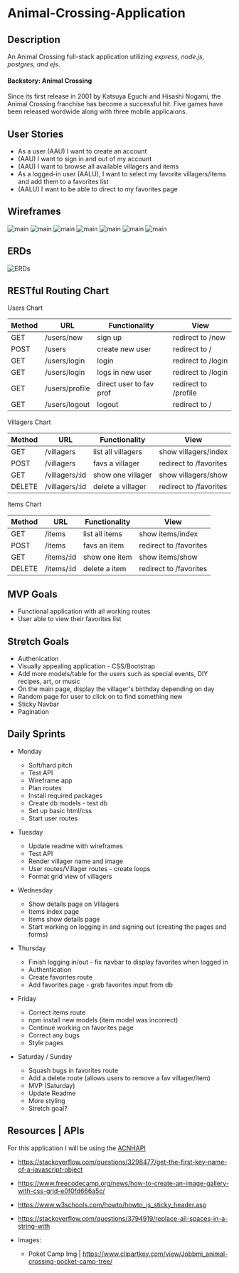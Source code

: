 # Animal-Crossing-Application

## Description

An Animal Crossing full-stack application utilizing <i>express, node.js, postgres, and ejs</i>.

#### Backstory: Animal Crossing

Since its first release in 2001 by Katsuya Eguchi and Hisashi Nogami, the Animal Crossing franchise has become a successful hit. Five games have been released wordwide along with three mobile applicaions. 

## User Stories

* As a user (AAU) I want to create an account
* (AAU) I want to sign in and out of my account
* (AAU) I want to browse all available villagers and items
* As a logged-in user (AALU), I want to select my favorite villagers/items and add them to a favorites list
* (AALU) I want to be able to direct to my favorites page

## Wireframes


![main](/public/imgs/Main.PNG)
![main](/public/imgs/submitform.PNG)
![main](/public/imgs/villagertab.PNG)
![main](/public/imgs/villagerdetail.PNG)
![main](/public/imgs/itemtab.PNG)
![main](/public/imgs/itemdetail.PNG)
![main](/public/imgs/favoritetab.PNG)

## ERDs

![ERDs](/public/imgs/ERD.PNG)

## RESTful Routing Chart
Users Chart

| Method  | URL             | Functionality           | View                 |
| ------- | ----------      | --------------          | -------------------  |
| GET     | /users/new      | sign up                 | redirect to /new     |
| POST    | /users          | create new user         | redirect to /        |
| GET     | /users/login    | login                   | redirect to /login   |
| GET     | /users/login    | logs in new user        | redirect to /login   |
| GET     | /users/profile  | direct user to fav prof | redirect to /profile |
| GET     | /users/logout   | logout                  | redirect to /        |


Villagers Chart

| Method  | URL             | Functionality      | View                   |
| ------- | ----------      | --------------     | -----------------------|
| GET     | /villagers      | list all villagers | show villagers/index   |
| POST    | /villagers      | favs a villager    | redirect to /favorites |
| GET     | /villagers/:id  | show one villager  | show villagers/show    |
| DELETE  | /villagers/:id  | delete a villager  | redirect to /favorites |



Items Chart

| Method  | URL         | Functionality  | View                   |
| ------- | ----------  | -------------- | ---------------------- |
| GET     | /items      | list all items | show items/index       |
| POST    | /items      | favs an item   | redirect to /favorites |
| GET     | /items/:id  | show one item  | show items/show        |
| DELETE  | /items/:id  | delete a item  | redirect to /favorites |

## MVP Goals

* Functional application with all working routes
* User able to view their favorites list

## Stretch Goals

* Authenication
* Visually appealing application - CSS/Bootstrap
* Add more models/table for the users such as special events, DIY recipes, art, or music
* On the main page, display the villager's birthday depending on day
* Random page for user to click on to find something new
* Sticky Navbar
* Pagination

## Daily Sprints

* Monday
  * Soft/hard pitch
  * Test API
  * Wireframe app
  * Plan routes 
  * Install required packages
  * Create db models - test db
  * Set up basic html/css
  * Start user routes

* Tuesday
  * Update readme with wireframes
  * Test API
  * Render villager name and image
  * User routes/Villager routes - create loops
  * Format grid view of villagers

* Wednesday
  * Show details page on Villagers
  * Items index page
  * Items show details page 
  * Start working on logging in and signing out (creating the pages and forms)

* Thursday
  * Finish logging in/out - fix navbar to display favorites when logged in
  * Authentication
  * Create favorites route
  * Add favorites page - grab favorites input from db

* Friday
  * Correct items route
  * npm install new models (item model was incorrect)
  * Continue working on favorites page
  * Correct any bugs
  * Style pages

* Saturday / Sunday
  * Squash bugs in favorites route
  * Add a delete route (allows users to remove a fav villager/item)
  * MVP (Saturday)
  * Update Readme
  * More styling
  * Stretch goal?

## Resources | APIs

For this application I will be using the [ACNHAPI](http://achnapi.com/)

  * https://stackoverflow.com/questions/3298477/get-the-first-key-name-of-a-javascript-object
  * https://www.freecodecamp.org/news/how-to-create-an-image-gallery-with-css-grid-e0f0fd666a5c/
  * https://www.w3schools.com/howto/howto_js_sticky_header.asp
  * https://stackoverflow.com/questions/3794919/replace-all-spaces-in-a-string-with
  
* Images:
  * Poket Camp Img | https://www.clipartkey.com/view/Jobbmi_animal-crossing-pocket-camp-tree/

